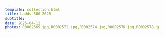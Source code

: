 ```yaml
---
template: collection.html
title: Ladds 500 2025
subtitle: 
date: 2025-04-12
photos: R0002569.jpg,R0002572.jpg,R0002574.jpg,R0002576.jpg,R0002578.jpg,R0002581.jpg,R0002585.jpg,R0002586.jpg,R0002587.jpg,R0002595.jpg,R0002598.jpg,R0002599.jpg,R0002600.jpg,R0002601.jpg,R0002603.jpg,R0002604.jpg,R0002607.jpg,R0002609.jpg,R0002618.jpg,R0002624.jpg,R0002627.jpg,R0002628.jpg,R0002630.jpg,R0002631.jpg,R0002634.jpg,R0002640.jpg,R0002644.jpg,R0002649.jpg,R0002651.jpg,R0002654.jpg,R0002656.jpg,R0002657.jpg
---
```


